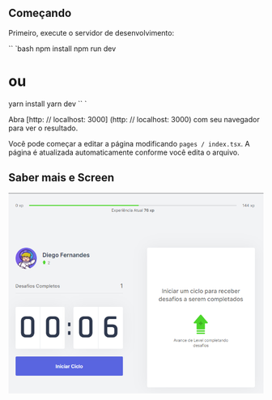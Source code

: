 ## Começando

Primeiro, execute o servidor de desenvolvimento:

`` `bash
npm install
npm run dev
# ou
yarn install
yarn dev
`` `

Abra [http: // localhost: 3000] (http: // localhost: 3000) com seu navegador para ver o resultado.

Você pode começar a editar a página modificando `pages / index.tsx`. A página é atualizada automaticamente conforme você edita o arquivo.

## Saber mais e Screen

![Screenshot](screenshot.png)




